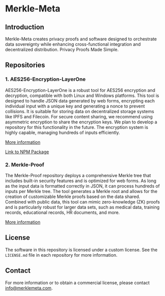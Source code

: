 # Merkle-Meta

## Introduction
Merkle-Meta creates privacy proofs and software designed to orchestrate data sovereignty while enhancing cross-functional integration and decentralized distribution. Privacy Proofs Made Simple.

## Repositories

### 1. AES256-Encryption-LayerOne
AES256-Encryption-LayerOne is a robust tool for AES256 encryption and decryption, compatible with both Linux and Windows platforms. This tool is designed to handle JSON data generated by web forms, encrypting each individual input with a unique key and generating a nonce to prevent collisions. It is suitable for storing data on decentralized storage systems like IPFS and Filecoin. For secure content sharing, we recommend using asymmetric encryption to share the encryption keys. We plan to develop a repository for this functionality in the future. The encryption system is highly capable, managing hundreds of inputs efficiently.

[More information](https://github.com/ShaneSCalder/Merkle-Meta/tree/main/AES256-Encryption-LayerOne)

[Link to NPM Package](https://www.npmjs.com/package/@shanescalder/aes256-encryption-layerone)

### 2. Merkle-Proof
The Merkle-Proof repository deploys a comprehensive Merkle tree that includes built-in security features and is optimized for web forms. As long as the input data is formatted correctly in JSON, it can process hundreds of inputs per Merkle tree. The tool generates a Merkle root and allows for the creation of customizable Merkle proofs based on the data shared. Combined with public data, this tool can mimic zero-knowledge (ZK) proofs and is particularly robust for larger data sets, such as medical data, training records, educational records, HR documents, and more.

[More information](https://github.com/ShaneSCalder/Merkle-Meta/tree/main/Merkle-Proof)

## License
The software in this repository is licensed under a custom license. See the `LICENSE.md` file in each repository for more information.

## Contact
For more information or to obtain a commercial license, please contact info@merklemeta.com.
